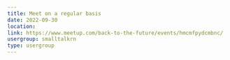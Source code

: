 ```yaml
---
title: Meet on a regular basis
date: 2022-09-30
location: 
link: https://www.meetup.com/back-to-the-future/events/hmcmfpydcmbnc/
usergroup: smalltalkrn
type: usergroup
---
```

